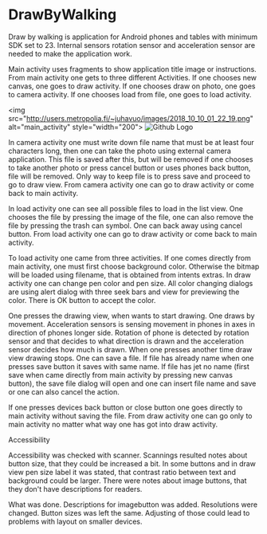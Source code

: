 # DrawByWalking

Draw by walking is application for Android phones and tables with minimum SDK set to 23. Internal sensors rotation sensor and acceleration sensor are needed to make the application work.

Main activity uses fragments to show application title image or instructions. From main activity one gets to three different Activities. If one chooses new canvas, one goes to draw activity. If one chooses draw on photo, one goes to camera activity. If one chooses load from file, one goes to load activity.

<img src="http://users.metropolia.fi/~juhavuo/images/2018_10_10_01_22_19.png" alt="main_activity" style="width="200">
       <img src="https://assets-cdn.github.com/images/modules/logos_page/GitHub-Mark.png" title="Github Logo">                                                                                                            

In camera activity one must write down file name that must be at least four characters long, then one can take the photo using external camera application. This file is saved after this, but will be removed if one chooses to take another photo or press cancel button or uses phones back button, file will be removed. Only way to keep file is to press save and proceed to go to draw view. From camera activity one can go to draw activity or come back to main activity.

In load activity one can see all possible files to load in the list view. One chooses the file by pressing the image of the file, one can also remove the file by pressing the trash can symbol. One can back away using cancel button. From load activity one can go to draw activity or come back to main activity.

To load activity one came from three activities. If one comes directly from main activity, one must first choose background color. Otherwise the bitmap will be loaded using filename, that is obtained from intents extras. In draw activity one can change pen color and pen size. All color changing dialogs are using alert dialog with three seek bars and view for previewing the color. There is OK button to accept the color.

One presses the drawing view, when wants to start drawing. One draws by movement. Acceleration sensors is sensing movement in phones in axes in direction of phones longer side. Rotation of phone is detected by rotation sensor and that decides to what direction is drawn and the acceleration sensor decides how much is drawn. When one presses another time draw view drawing stops.
One can save a file. If file has already name when one presses save button it saves with same name. If file has jet no name (first save when came directly from main activity by pressing new canvas button), the save file dialog will open and one can insert file name and save or one can also cancel the action.

If one presses devices back button or close button one goes directly to main activity without saving the file. From draw activity one can go only to main activity no matter what way one has got into draw activity.

Accessibility

Accessibility was checked with scanner. Scannings resulted notes about button size, that they could be increased a bit. In some buttons and in draw view pen size label it was stated, that contrast ratio between text and background could be larger. There were notes about image buttons, that they don't have descriptions for readers.

What was done. Descriptions for imagebutton was added. Resolutions were changed. Button sizes was left the same. Adjusting of those could lead to problems with layout on smaller devices.
